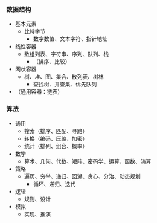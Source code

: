 ### 数据结构
  - 基本元素
    - 比特字节
      - 数字数值、文本字符、指针地址
  - 线性容器
    - 数组列表、字符串、序列、队列、栈
      - （排序、比较）
  - 网状容器
    - 树、堆、图、集合、散列表、树林
      - 查找树、并查集、优先队列
  - （通用容器：链表）
### 算法
  - 通用
    - 搜索（排序、匹配、寻路）
    - 转换（编码、压缩、加密）
    - 统计（排列、组合、概率）
  - 数学
    - 算术、几何、代数、矩阵、密码学、运算、函数、演算
  - 策略
    - 遍历、穷举、递归、回溯、贪心、分治、动态规划
      - 循环、递归、迭代
  - 逻辑
    - 规则、设计
  - 模拟
    - 实现、推演
